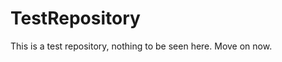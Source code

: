 TestRepository
==============

This is a test repository, nothing to be seen here. Move on now.  
 
 
   
     
    
             
   
   
   
 
 
 
  
 
 
 
